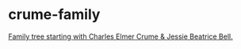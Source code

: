 # crume-family

[Family tree starting with Charles Elmer Crume & Jessie Beatrice Bell.](Charles-Elmer-Crume.md)
